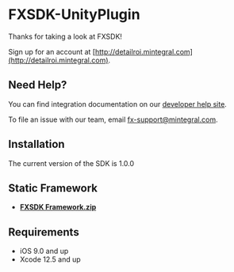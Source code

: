 # FXSDK-UnityPlugin

Thanks for taking a look at FXSDK! 

Sign up for an account at [http://detailroi.mintegral.com](http://detailroi.mintegral.com).


## Need Help?

You can find integration documentation on our [developer help site](https://fx-support.gitbook.io/mtg-fx/).

To file an issue with our team, email [fx-support@mintegral.com](mailto:fx-support@mintegral.com).


## Installation

The current version of the SDK is 1.0.0

## Static Framework
- **[FXSDK Framework.zip](https://fx-support.gitbook.io/mtg-fx/)**


## Requirements

- iOS 9.0 and up
- Xcode 12.5 and up


